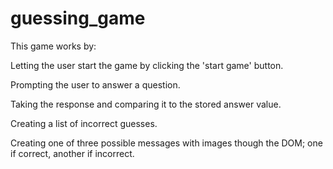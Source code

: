 # guessing_game

This game works by:

Letting the user start the game by clicking the 'start game' button.

Prompting the user to answer a question.

Taking the response and comparing it to the stored answer value.

Creating a list of incorrect guesses.

Creating one of three possible messages with images though the DOM; one if correct, another if incorrect.







